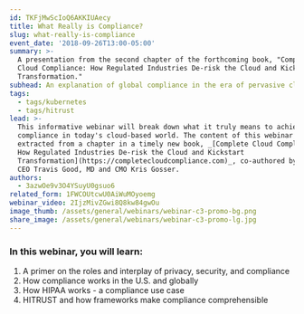 ```yaml
---
id: TKFjMwScIoQ6AKKIUAecy
title: What Really is Compliance?
slug: what-really-is-compliance
event_date: '2018-09-26T13:00-05:00'
summary: >-
  A presentation from the second chapter of the forthcoming book, "Complete
  Cloud Compliance: How Regulated Industries De-risk the Cloud and Kickstart
  Transformation."
subhead: An explanation of global compliance in the era of pervasive cloud computing
tags:
  - tags/kubernetes
  - tags/hitrust
lead: >-
  This informative webinar will break down what it truly means to achieve
  compliance in today's cloud-based world. The content of this webinar is
  extracted from a chapter in a timely new book, _[Complete Cloud Compliance:
  How Regulated Industries De-risk the Cloud and Kickstart
  Transformation](https://completecloudcompliance.com)_, co-authored by Datica's
  CEO Travis Good, MD and CMO Kris Gosser.
authors:
  - 3azwOe9v3O4YSuyU0gsuo6
related_form: 1FWCOUtcwU0AiWuMOyoemg
webinar_video: 2IjzMivZGwi8Q8kw84gwOu
image_thumb: /assets/general/webinars/webinar-c3-promo-bg.png
share_image: /assets/general/webinars/webinar-c3-promo-lg.jpg
---
```

### In this webinar, you will learn:

1. A primer on the roles and interplay of privacy, security, and compliance
2. How compliance works in the U.S. and globally
3. How HIPAA works - a compliance use case
4. HITRUST and how frameworks make compliance comprehensible
  